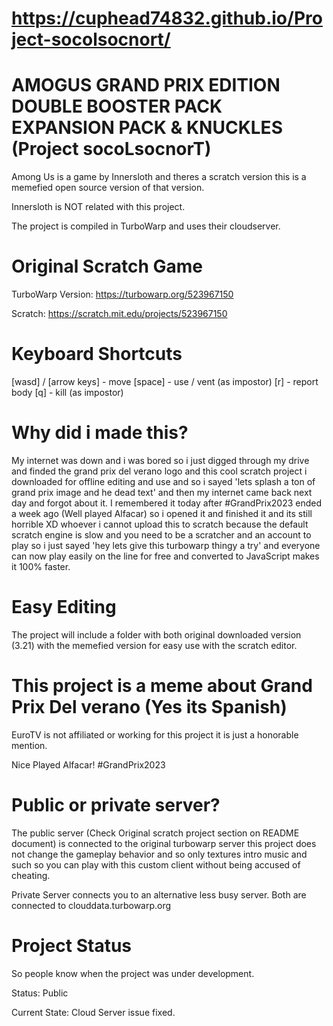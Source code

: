 # https://cuphead74832.github.io/Project-socolsocnort/

# AMOGUS GRAND PRIX EDITION DOUBLE BOOSTER PACK EXPANSION PACK & KNUCKLES (Project socoLsocnorT)
Among Us is a game by Innersloth and theres a scratch version this is a memefied open source version of that version.

Innersloth is NOT related with this project.

The project is compiled in TurboWarp and uses their cloudserver.

# Original Scratch Game
TurboWarp Version: https://turbowarp.org/523967150

Scratch: https://scratch.mit.edu/projects/523967150

# Keyboard Shortcuts
[wasd] / [arrow keys] - move
[space] - use / vent (as impostor)
[r] - report body
[q] - kill (as impostor)

# Why did i made this?
My internet was down and i was bored so i just digged through my drive and finded the grand prix del verano logo and this cool scratch project i downloaded for offline editing and use and so i sayed 'lets splash a ton of grand prix image and he dead text' and then my internet came back next day and forgot about it. I remembered it today after #GrandPrix2023 ended a week ago (Well played Alfacar) so i opened it and finished it and its still horrible XD whoever i cannot upload this to scratch because the default scratch engine is slow and you need to be a scratcher and an account to play so i just sayed 'hey lets give this turbowarp thingy a try' and everyone can now play easily on the line for free and converted to JavaScript makes it 100% faster. 

# Easy Editing
The project will include a folder with both original downloaded version (3.21) with the memefied version for easy use with the scratch editor.

# This project is a meme about Grand Prix Del verano (Yes its Spanish)
EuroTV is not affiliated or working for this project it is just a honorable mention.

Nice Played Alfacar! #GrandPrix2023

# Public or private server?

The public server (Check Original scratch project section on README document) is connected to the original turbowarp server this project does not change the gameplay behavior and so only textures intro music and such so you can play with this custom client without being accused of cheating.

Private Server connects you to an alternative less busy server.
Both are connected to clouddata.turbowarp.org

# Project Status
So people know when the project was under development.

Status: Public

Current State: Cloud Server issue fixed.
